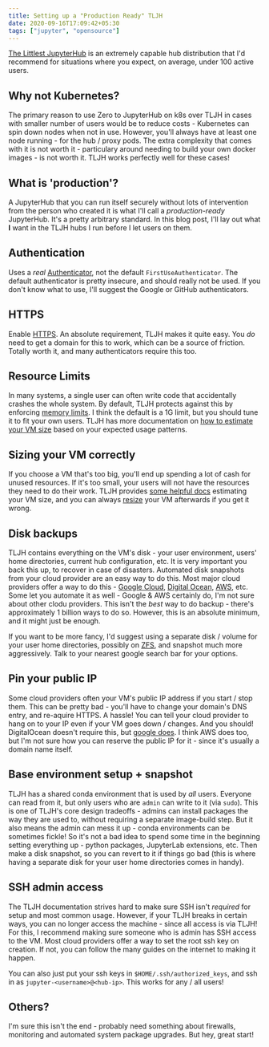 ```yaml
---
title: Setting up a "Production Ready" TLJH
date: 2020-09-16T17:09:42+05:30
tags: ["jupyter", "opensource"]
---
```


[The Littlest JupyterHub](http://tljh.jupyter.org/) is an extremely
capable hub distribution that I'd recommend for situations where you
expect, on average, under 100 active users. 


## Why not Kubernetes?

The primary reason to use Zero to JupyterHub on k8s over TLJH in cases with smaller
number of users would be to reduce costs - Kubernetes can spin down nodes when
not in use. However, you'll always have at least one node running - for the hub
/ proxy pods. The extra complexity that comes with it is not worth it - particulary
around needing to build your own docker images - is not worth it. TLJH works perfectly
well for these cases!

## What is 'production'?

A JupyterHub that you can run itself securely without lots of intervention
from the person who created it is what I'll call a *production-ready* JupyterHub.
It's a pretty arbitrary standard. In this blog post, I'll lay out what **I** want
in the TLJH hubs I run before I let users on them.

## Authentication

Uses a *real* [Authenticator](https://tljh.jupyter.org/en/latest/howto/index.html#authentication),
not the default `FirstUseAuthenticator`. The default authenticator is pretty insecure,
and should really not be used. If you don't know what to use, I'll suggest the Google or
GitHub authenticators.
   
## HTTPS

Enable [HTTPS](https://tljh.jupyter.org/en/latest/howto/admin/https.html). An absolute
requirement, TLJH makes it quite easy. You *do* need to get a domain for this to work,
which can be a source of friction. Totally worth it, and many authenticators require
this too.
   
## Resource Limits

In many systems, a single user can often write code that accidentally crashes the whole system.
By default, TLJH protects against this by enforcing [memory limits](https://tljh.jupyter.org/en/latest/topic/tljh-config.html#user-server-limits).
I think the default is a 1G limit, but you should tune it to fit your own users. TLJH
has more documentation on [how to estimate your VM size]()
based on your expected usage patterns.

## Sizing your VM correctly

If you choose a VM that's too big, you'll end up spending a lot of cash for unused
resources. If it's too small, your users will not have the resources they need to
do their work. TLJH provides [some helpful docs](https://tljh.jupyter.org/en/latest/howto/admin/resource-estimation.html) 
estimating your VM size, and you can always [resize](https://tljh.jupyter.org/en/latest/howto/admin/resize.html)
your VM afterwards if you get it wrong.

## Disk backups

TLJH contains everything on the VM's disk - your user environment, users' home directories,
current hub configuration, etc. It is very important you back this up, to recover in case
of disasters. Automated disk snapshots from your cloud provider are an easy way to do this.
Most major cloud providers offer a way to do this - [Google Cloud](https://cloud.google.com/compute/docs/disks/create-snapshots),
[Digital Ocean](https://www.digitalocean.com/docs/images/snapshots/), [AWS](https://docs.aws.amazon.com/AWSEC2/latest/UserGuide/EBSSnapshots.html),
etc. Some let you automate it as well - Google & AWS certainly do, I'm not sure about other
clodu providers. This isn't the *best* way to do backup - there's approximately
1 billion ways to do so. However, this is an absolute minimum, and it might just be enough.

If you want to be more fancy, I'd suggest using a separate disk / volume for your user home
directories, possibly on [ZFS](https://wiki.ubuntu.com/ZFS), and snapshot much more
aggressively. Talk to your nearest google search bar for your options.

## Pin your public IP

Some cloud providers often your VM's public IP address if you start / stop them. This
can be pretty bad - you'll have to change your domain's DNS entry, and re-aquire HTTPS.
A hassle! You can tell your cloud provider to hang on to your IP even if your VM
goes down / changes. And you should! DigitalOcean doesn't require this,
but [google does](https://cloud.google.com/compute/docs/ip-addresses/reserve-static-external-ip-address).
I think AWS does too, but I'm not sure how you can reserve the public IP for it -
since it's usually a domain name itself.

## Base environment setup + snapshot

TLJH has a shared conda environment that is used by *all* users. Everyone can read
from it, but only users who are `admin` can write to it (via `sudo`). This is one of
TLJH's core design tradeoffs - admins can install packages the way they are used to,
without requiring a separate image-build step. But it also means the admin can mess
it up - conda environments can be sometimes fickle! So it's not a bad idea to
spend some time in the beginning setting everything up - python packages,
JupyterLab extensions, etc. Then make a disk snapshot, so you can revert to it
if things go bad (this is where having a separate disk for your user home
directories comes in handy). 

## SSH admin access

The TLJH documentation strives hard to make sure SSH isn't *required* for setup and
most common usage. However, if your TLJH breaks in certain ways, you can no longer
access the machine - since all access is via TLJH! For this, I recommend making sure
someone who is admin has SSH access to the VM. Most cloud providers offer a way to
set the root ssh key on creation. If not, you can follow the many guides on the internet
to making it happen.

You can also just put your ssh keys in `$HOME/.ssh/authorized_keys`, and ssh in as
`jupyter-<username>@<hub-ip>`. This works for any / all users!

## Others?

I'm sure this isn't the end - probably need something about firewalls, monitoring and automated
system package upgrades. But hey, great start!
